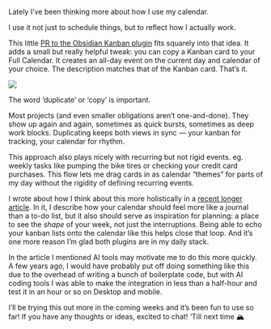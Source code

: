 Lately I’ve been thinking more about how I use my calendar.

I use it not just to schedule things, but to reflect how I actually work.

This little  [PR to the Obsidian Kanban plugin](https://github.com/mgmeyers/obsidian-kanban/pull/1140)  fits squarely into that idea. It adds a small but really helpful tweak: you can copy a Kanban card to your Full Calendar. It creates an all-day event on the current day and calendar of your choice. The description matches that of the Kanban card. That’s it.

![](https://miro.medium.com/v2/resize:fit:1280/1*WXuOgB3sDDOLWsIeuKNYeA.gif)

The word ‘duplicate’ or ‘copy’ is important.

Most projects (and even smaller obligations aren’t one-and-done). They show up again and again, sometimes as quick bursts, sometimes as deep work blocks. Duplicating keeps both views in sync — your kanban for tracking, your calendar for rhythm.

This approach also plays nicely with recurring but not rigid events. eg. weekly tasks like pumping the bike tires or checking your credit card purchases. This flow lets me drag cards in as calendar “themes” for parts of my day without the rigidity of defining recurring events.

I wrote about how I think about this more holistically in a [recent longer article](https://medium.com/@geetduggal/have-you-been-using-your-calendar-all-wrong-9e686de42237). In it, I describe how your calendar should feel more like a journal than a to-do list, but it also should serve as inspiration for planning: a place to see the  _shape_  of your week, not just the interruptions. Being able to echo your kanban lists onto the calendar like this helps close that loop. And it’s one more reason I’m glad both plugins are in my daily stack.

In the article I mentioned AI tools may motivate me to do this more quickly. A few years ago, I would have probably put off doing something like this due to the overhead of writing a bunch of boilerplate code, but with AI coding tools I was able to make the integration in less than a half-hour and test it in an hour or so on Desktop and mobile.

I’ll be trying this out more in the coming weeks and it’s been fun to use so far! If you have any thoughts or ideas, excited to chat! ‘Till next time 🏔️
